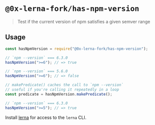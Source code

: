 # `@0x-lerna-fork/has-npm-version`

> Test if the current version of npm satisfies a given semver range

## Usage

```js
const hasNpmVersion = require("@0x-lerna-fork/has-npm-version");

// `npm --version` === 6.3.0
hasNpmVersion(">=6"); // => true

// `npm --version` === 5.6.0
hasNpmVersion(">=6"); // => false

// makePredicate() caches the call to `npm --version`
// useful if you're calling it repeatedly in a loop
const predicate = hasNpmVersion.makePredicate();

// `npm --version` === 6.3.0
hasNpmVersion(">=5"); // => true
```

Install [lerna](https://www.npmjs.com/package/lerna) for access to the `lerna` CLI.
